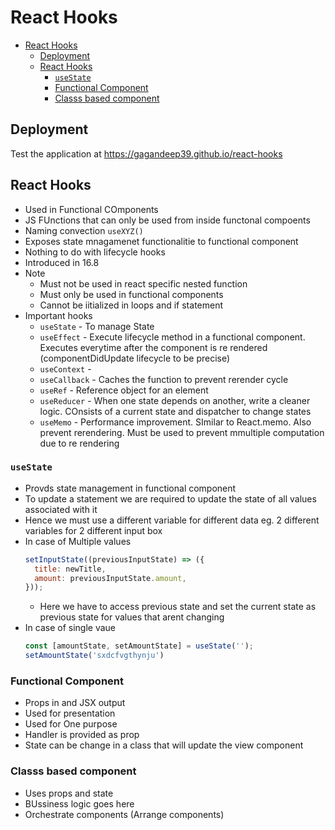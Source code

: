 # React Hooks

- [React Hooks](#react-hooks)
  - [Deployment](#deployment)
  - [React Hooks](#react-hooks-1)
    - [`useState`](#usestate)
    - [Functional Component](#functional-component)
    - [Classs based component](#classs-based-component)

## Deployment 
Test the application at https://gagandeep39.github.io/react-hooks


## React Hooks
- Used in Functional COmponents
- JS FUnctions that can only be used from inside functonal compoents
- Naming convection `useXYZ()`
- Exposes state mnagamenet functionalitie to functional component
- Nothing to do with lifecycle hooks
- Introduced in 16.8
- Note
  - Must not be used in react specific nested function
  - Must only be used in functional components
  - Cannot be iitialized in loops and if statement
- Important hooks
  - `useState` - To manage State
  - `useEffect` - Execute lifecycle method in a functional component. Executes everytime after the component is re rendered (componentDidUpdate lifecycle to be precise)
  - `useContext` - 
  - `useCallback` - Caches the function to prevent rerender cycle
  - `useRef` - Reference object for an element
  - `useReducer` - When one state depends on another, write a cleaner logic. COnsists of a current state and dispatcher to change states
  - `useMemo` - Performance improvement. SImilar to React.memo. Also prevent rerendering. Must be used to prevent mmultiple computation due to re rendering

### `useState`
- Provds state management in functional component
- To update a statement we are required to update the state of all values associated with it
- Hence we must use a different variable for different data eg. 2 different variables for 2 different input box
- In case of Multiple values
  ```js
  setInputState((previousInputState) => ({
    title: newTitle,
    amount: previousInputState.amount,
  }));
  ```
  - Here we have to access previous state and set the current state as previous state for values that arent changing
- In case of single vaue 
  ```js
  const [amountState, setAmountState] = useState('');
  setAmountState('sxdcfvgthynju')
  ```

### Functional Component
- Props in and JSX output
- Used for presentation 
- Used for One purpose
- Handler is provided as prop
- State can be change in a class that will update the view component

### Classs based component
- Uses props and state
- BUssiness logic goes here
- Orchestrate components (Arrange components)
